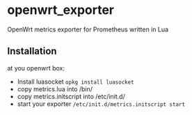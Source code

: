 # openwrt_exporter
OpenWrt metrics exporter for Prometheus written in Lua
## Installation
at you openwrt box:
 * Install luasocket ```opkg install luasocket```
 * copy metrics.lua into /bin/
 * copy metrics.initscript into /etc/init.d/
 * start your exporter ```/etc/init.d/metrics.initscript start```
